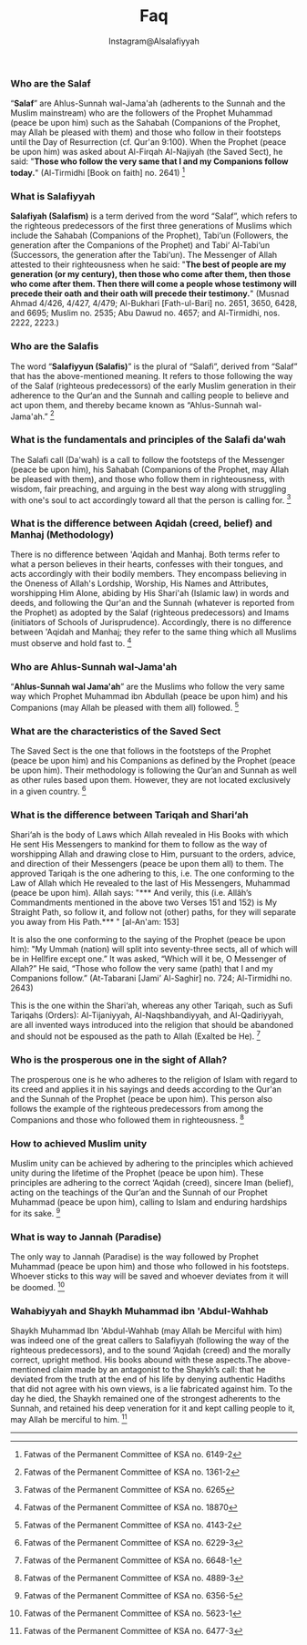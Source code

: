 ﻿---
layout: page
title: "Faq"
active: faq
author: "Instagram@Alsalafiyyah"
permalink: /faq/
---

### Who are the Salaf

“**Salaf**” are Ahlus-Sunnah wal-Jama'ah (adherents to the Sunnah and the Muslim mainstream) who are the followers of the Prophet Muhammad (peace be upon him) such as the Sahabah (Companions of the Prophet, may Allah be pleased with them) and those who follow in their footsteps until the Day of Resurrection (cf. Qur'an 9:100). When the Prophet (peace be upon him) was asked about Al-Firqah Al-Najiyah (the Saved Sect), he said: "**Those who follow the very same that I and my Companions follow today.**" (Al-Tirmidhi [Book on faith] no. 2641) [^1]

### What is Salafiyyah

**Salafiyah (Salafism)** is a term derived from the word “Salaf”, which refers to the righteous predecessors of the first three generations of Muslims which include the Sahabah (Companions of the Prophet), Tabi‘un (Followers, the generation after the Companions of the Prophet) and Tabi‘ Al-Tabi‘un (Successors, the generation after the Tabi‘un). The Messenger of Allah attested to their righteousness when he said: "**The best of people are my generation (or my century), then those who come after them, then those who come after them. Then there will come a people whose testimony will precede their oath and their oath will precede their testimony.**" (Musnad Ahmad 4/426, 4/427, 4/479; Al-Bukhari [Fath-ul-Bari] no. 2651, 3650, 6428, and 6695; Muslim no. 2535; Abu Dawud no. 4657; and Al-Tirmidhi, nos. 2222, 2223.)

### Who are the Salafis

The word “**Salafiyyun (Salafis)**” is the plural of “Salafi”, derived from “Salaf” that has the above-mentioned meaning. It refers to those following the way of the Salaf (righteous predecessors) of the early Muslim generation in their adherence to the Qur‘an and the Sunnah and calling people to believe and act upon them, and thereby became known as “Ahlus-Sunnah wal-Jama'ah.” [^2]

### What is the fundamentals and principles of the Salafi da'wah

The Salafi call (Da'wah) is a call to follow the footsteps of the Messenger (peace be upon him), his Sahabah (Companions of the Prophet, may Allah be pleased with them), and those who follow them in righteousness, with wisdom, fair preaching, and arguing in the best way along with struggling with one's soul to act accordingly toward all that the person is calling for. [^3]

### What is the difference between Aqidah (creed, belief) and Manhaj (Methodology)

There is no difference between 'Aqidah and Manhaj. Both terms refer to what a person believes in their hearts, confesses with their tongues, and acts accordingly with their bodily members. They encompass believing in the Oneness of Allah's Lordship, Worship, His Names and Attributes, worshipping Him Alone, abiding by His Shari'ah (Islamic law) in words and deeds, and following the Qur'an and the Sunnah (whatever is reported from the Prophet) as adopted by the Salaf (righteous predecessors) and Imams (initiators of Schools of Jurisprudence). Accordingly, there is no difference between 'Aqidah and Manhaj; they refer to the same thing which all Muslims must observe and hold fast to. [^4]

### Who are Ahlus-Sunnah wal-Jama'ah

“**Ahlus-Sunnah wal Jama'ah**” are the Muslims who follow the very same way which Prophet Muhammad ibn Abdullah (peace be upon him) and his Companions (may Allah be pleased with them all) followed. [^5]

### What are the characteristics of the Saved Sect

The Saved Sect is the one that follows in the footsteps of the Prophet (peace be upon him) and his Companions as defined by the Prophet (peace be upon him). Their methodology is following the Qur’an and Sunnah as well as other rules based upon them. However, they are not located exclusively in a given country.  [^6]

###  What is the difference between Tariqah and Shari‘ah

Shari‘ah is the body of Laws which Allah revealed in His Books with which He sent His Messengers to mankind for them to follow as the way of worshipping Allah and drawing close to Him, pursuant to the orders, advice, and direction of their Messengers (peace be upon them all) to them. The approved Tariqah is the one adhering to this, i.e. The one conforming to the Law of Allah which He revealed to the last of His Messengers, Muhammad (peace be upon him). Allah says: "*** And verily, this (i.e. Allâh’s Commandments mentioned in the above two Verses 151 and 152) is My Straight Path, so follow it, and follow not (other) paths, for they will separate you away from His Path.*** " [al-An'am: 153]

It is also the one conforming to the saying of the Prophet (peace be upon him): "My Ummah (nation) will split into seventy-three sects, all of which will be in Hellfire except one.” It was asked, “Which will it be, O Messenger of Allah?” He said, “Those who follow the very same (path) that I and my Companions follow.” (At-Tabarani [Jami’ Al-Saghir] no. 724; Al-Tirmidhi no. 2643)

This is the one within the Shari‘ah, whereas any other Tariqah, such as Sufi Tariqahs (Orders): Al-Tijaniyyah, Al-Naqshbandiyyah, and Al-Qadiriyyah, are all invented ways introduced into the religion that should be abandoned and should not be espoused as the path to Allah (Exalted be He). [^7]

###  Who is the prosperous one in the sight of Allah?

The prosperous one is he who adheres to the religion of Islam with regard to its creed and applies it in his sayings and deeds according to the Qur'an and the Sunnah of the Prophet (peace be upon him). This person also follows the example of the righteous predecessors from among the Companions and those who followed them in righteousness.  [^8]

### How to achieved Muslim unity
 
Muslim unity can be achieved by adhering to the principles which achieved unity during the lifetime of the Prophet (peace be upon him). These principles are adhering to the correct ‘Aqidah (creed), sincere Iman (belief), acting on the teachings of the Qur’an and the Sunnah of our Prophet Muhammad (peace be upon him), calling to Islam and enduring hardships for its sake. [^9]

###  What is way to Jannah (Paradise)

The only way to Jannah (Paradise) is the way followed by Prophet Muhammad (peace be upon him) and those who followed in his footsteps. Whoever sticks to this way will be saved and whoever deviates from it will be doomed. [^10]

### Wahabiyyah and Shaykh Muhammad ibn 'Abdul-Wahhab

Shaykh Muhammad Ibn 'Abdul-Wahhab (may Allah be Merciful with him) was indeed one of the great callers to Salafiyyah (following the way of the righteous predecessors), and to the sound ‘Aqidah (creed) and the morally correct, upright method. His books abound with these aspects.The above-mentioned claim made by an antagonist to the Shaykh’s call: that he deviated from the truth at the end of his life by denying authentic Hadiths that did not agree with his own views, is a lie fabricated against him. To the day he died, the Shaykh remained one of the strongest adherents to the Sunnah, and retained his deep veneration for it and kept calling people to it, may Allah be merciful to him. [^11]

---

[^1]: Fatwas of the Permanent Committee of KSA no. 6149-2
[^2]: Fatwas of the Permanent Committee of KSA no. 1361-2
[^3]: Fatwas of the Permanent Committee of KSA no. 6265
[^4]: Fatwas of the Permanent Committee of KSA no. 18870
[^5]: Fatwas of the Permanent Committee of KSA no. 4143-2 
[^6]: Fatwas of the Permanent Committee of KSA no. 6229-3
[^7]: Fatwas of the Permanent Committee of KSA no. 6648-1
[^8]: Fatwas of the Permanent Committee of KSA no. 4889-3
[^9]: Fatwas of the Permanent Committee of KSA no. 6356-5
[^10]: Fatwas of the Permanent Committee of KSA no. 5623-1
[^11]: Fatwas of the Permanent Committee of KSA no. 6477-3


